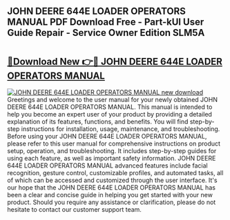 ## JOHN DEERE 644E LOADER OPERATORS MANUAL PDF Download Free - Part-kUl User Guide Repair - Service Owner Edition SLM5A

# <h2><a href="http://bc63574.oget.top/?id=JOHN+DEERE+644E+LOADER+OPERATORS+MANUAL">🔗Download New 👉🔴 JOHN DEERE 644E LOADER OPERATORS MANUAL</a></h2>

[![JOHN DEERE 644E LOADER OPERATORS MANUAL new download](https://i.imgur.com/5g1atiW.png)](http://bc63574.oget.top/?id=JOHN+DEERE+644E+LOADER+OPERATORS+MANUAL)
Greetings and welcome to the user manual for your newly obtained JOHN DEERE 644E LOADER OPERATORS MANUAL. This manual is intended to help you become an expert user of your product by providing a detailed explanation of its features, functions, and benefits. You will find step-by-step instructions for installation, usage, maintenance, and troubleshooting. Before using your JOHN DEERE 644E LOADER OPERATORS MANUAL, please refer to this user manual for comprehensive instructions on product setup, operation, and troubleshooting. It includes step-by-step guides for using each feature, as well as important safety information. JOHN DEERE 644E LOADER OPERATORS MANUAL advanced features include facial recognition, gesture control, customizable profiles, and automated tasks, all of which can be accessed and customized through the user interface. It's our hope that the JOHN DEERE 644E LOADER OPERATORS MANUAL has been a clear and concise guide in helping you get started with your new product. Should you require any assistance or clarification, please do not hesitate to contact our customer support team.
